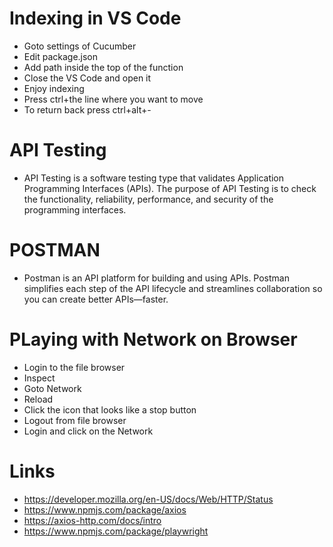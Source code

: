 # Indexing in VS Code

- Goto settings of Cucumber
- Edit package.json
- Add path inside the top of the function
- Close the VS Code and open it
- Enjoy indexing
- Press ctrl+the line where you want to move 
- To return back press ctrl+alt+-

# API Testing

- API Testing is a software testing type that validates Application Programming Interfaces (APIs). The purpose of API Testing is to check the functionality, reliability, performance, and security of the programming interfaces.

# POSTMAN

- Postman is an API platform for building and using APIs. Postman simplifies each step of the API lifecycle and streamlines collaboration so you can create better APIs—faster.

# PLaying with Network on Browser

- Login to the file browser
- Inspect
- Goto Network
- Reload
- Click the icon that looks like a stop button
- Logout from file browser
- Login and click on the Network 

#  Links

- https://developer.mozilla.org/en-US/docs/Web/HTTP/Status
- https://www.npmjs.com/package/axios
- https://axios-http.com/docs/intro
- https://www.npmjs.com/package/playwright